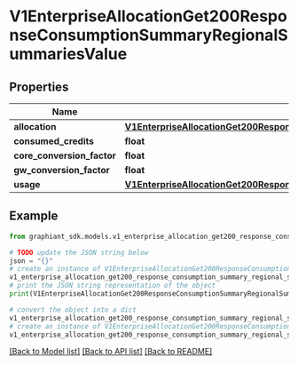 # V1EnterpriseAllocationGet200ResponseConsumptionSummaryRegionalSummariesValue


## Properties

Name | Type | Description | Notes
------------ | ------------- | ------------- | -------------
**allocation** | [**V1EnterpriseAllocationGet200ResponseConsumptionSummaryRegionalSummariesValueAllocation**](V1EnterpriseAllocationGet200ResponseConsumptionSummaryRegionalSummariesValueAllocation.md) |  | [optional] 
**consumed_credits** | **float** |  | [optional] 
**core_conversion_factor** | **float** |  | [optional] 
**gw_conversion_factor** | **float** |  | [optional] 
**usage** | [**V1EnterpriseAllocationGet200ResponseConsumptionSummaryRegionalSummariesValueAllocation**](V1EnterpriseAllocationGet200ResponseConsumptionSummaryRegionalSummariesValueAllocation.md) |  | [optional] 

## Example

```python
from graphiant_sdk.models.v1_enterprise_allocation_get200_response_consumption_summary_regional_summaries_value import V1EnterpriseAllocationGet200ResponseConsumptionSummaryRegionalSummariesValue

# TODO update the JSON string below
json = "{}"
# create an instance of V1EnterpriseAllocationGet200ResponseConsumptionSummaryRegionalSummariesValue from a JSON string
v1_enterprise_allocation_get200_response_consumption_summary_regional_summaries_value_instance = V1EnterpriseAllocationGet200ResponseConsumptionSummaryRegionalSummariesValue.from_json(json)
# print the JSON string representation of the object
print(V1EnterpriseAllocationGet200ResponseConsumptionSummaryRegionalSummariesValue.to_json())

# convert the object into a dict
v1_enterprise_allocation_get200_response_consumption_summary_regional_summaries_value_dict = v1_enterprise_allocation_get200_response_consumption_summary_regional_summaries_value_instance.to_dict()
# create an instance of V1EnterpriseAllocationGet200ResponseConsumptionSummaryRegionalSummariesValue from a dict
v1_enterprise_allocation_get200_response_consumption_summary_regional_summaries_value_from_dict = V1EnterpriseAllocationGet200ResponseConsumptionSummaryRegionalSummariesValue.from_dict(v1_enterprise_allocation_get200_response_consumption_summary_regional_summaries_value_dict)
```
[[Back to Model list]](../README.md#documentation-for-models) [[Back to API list]](../README.md#documentation-for-api-endpoints) [[Back to README]](../README.md)


